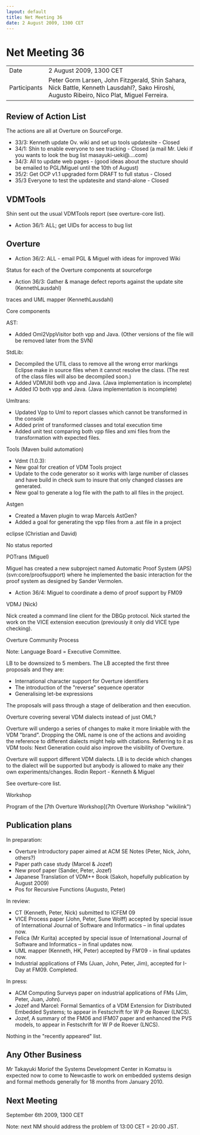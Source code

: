 ```yaml
---
layout: default
title: Net Meeting 36
date: 2 August 2009, 1300 CET
---
```


<script src="http://code.jquery.com/jquery-1.11.1.min.js">
</script>
<script src="/javascripts/edit.js"></script>
<script>setEditButonNm();</script>

# Net Meeting 36

|||
|---|---|
| Date | 2 August 2009, 1300 CET |
| Participants | Peter Gorm Larsen, John Fitzgerald, Shin Sahara, Nick Battle, Kenneth Lausdahl?, Sako Hiroshi, Augusto Ribeiro, Nico Plat, Miguel Ferreira. |

Review of Action List
---------------------

The actions are all at Overture on SourceForge.

-   33/3: Kenneth update Ov. wiki and set up tools updatesite - Closed
-   34/1: Shin to enable everyone to see tracking - Closed (a mail Mr.
    Ueki if you wants to look the bug list masayuki-ueki@....com)
-   34/3: All to update web pages - (good ideas about the stucture
    should be emailed to PGL/Miguel until the 10th of August)
-   35/2: Get OCP v1.1 upgraded form DRAFT to full status - Closed
-   35/3 Everyone to test the updatesite and stand-alone - Closed

VDMTools
--------

Shin sent out the usual VDMTools report (see overture-core list).

-   Action 36/1: ALL; get UIDs for access to bug list

Overture
--------

-   Action 36/2: ALL - email PGL & Miguel with ideas for improved Wiki

Status for each of the Overture components at sourceforge

-   Action 36/3: Gather & manage defect reports against the update site
    (KennethLausdahl)

traces and UML mapper (KennethLausdahl)

Core components

AST:

-   Added Oml2VppVisitor both vpp and Java. (Other versions of the file
    will be removed later from the SVN)

StdLib:

-   Decompiled the UTIL class to remove all the wrong error markings
    Eclipse make in source files when it cannot resolve the class. (The
    rest of the class files will also be decompiled soon.)
-   Added VDMUtil both vpp and Java. (Java implementation is incomplete)
-   Added IO both vpp and Java. (Java implementation is incomplete)

Umltrans:

-   Updated Vpp to Uml to report classes which cannot be transformed in
    the console
-   Added print of transformed classes and total execution time
-   Added unit test comparing both vpp files and xmi files from the
    transformation with expected files.

Tools (Maven build automation)

-   Vdmt (1.0.3):
-   New goal for creation of VDM Tools project
-   Update to the code generator so it works with large number of
    classes and have build in check sum to insure that only changed
    classes are generated.
-   New goal to generate a log file with the path to all files in the
    project.

Astgen

-   Created a Maven plugin to wrap Marcels AstGen?
-   Added a goal for generating the vpp files from a .ast file in a
    project

eclipse (Christian and David)

No status reported

POTrans (Miguel)

Miguel has created a new subproject named Automatic Proof System (APS)
(svn:core/proofsupport) where he implemented the basic interaction for
the proof system as designed by Sander Vermolen.

-   Action 36/4: Miguel to coordinate a demo of proof support by FM09

VDMJ (Nick)

Nick created a command line client for the DBGp protocol. Nick started
the work on the VICE extension execution (previously it only did VICE
type checking).

Overture Community Process

Note: Language Board = Executive Committee.

LB to be downsized to 5 members. The LB accepted the first three
proposals and they are:

-   International character support for Overture identifiers
-   The introduction of the "reverse" sequence operator
-   Generalising let-be expressions

The proposals will pass through a stage of deliberation and then
execution.

Overture covering several VDM dialects instead of just OML?

Overture will undergo a series of changes to make it more linkable with
the VDM "brand". Dropping the OML name is one of the actions and
avoiding the reference to different dialects might help with citations.
Referring to it as VDM tools: Next Generation could also improve the
visibility of Overture.

Overture will support different VDM dialects. LB is to decide which
changes to the dialect will be supported but anybody is allowed to make
any their own experiments/changes. Rodin Report - Kenneth & Miguel

See overture-core list.

Workshop

Program of the [7th Overture Workshop](7th Overture Workshop "wikilink")

Publication plans
-----------------

In preparation:

-   Overture Introductory paper aimed at ACM SE Notes (Peter, Nick,
    John, others?)
-   Paper path case study (Marcel & Jozef)
-   New proof paper (Sander, Peter, Jozef)
-   Japanese Translation of VDM++ Book (Sakoh, hopefully publication by
    August 2009)
-   Pos for Recursive Functions (Augusto, Peter)

In review:

-   CT (Kenneth, Peter, Nick) submitted to ICFEM 09
-   VICE Process paper (John, Peter, Sune Wolff) accepted by special
    issue of International Journal of Software and Informatics – in
    final updates now.
-   Felica (Mr Kurita) accepted by special issue of International
    Journal of Software and Informatics – in final updates now.
-   UML mapper (Kenneth, HK, Peter) accepted by FM’09 - in final updates
    now.
-   Industrial applications of FMs (Juan, John, Peter, Jim), accepted
    for I-Day at FM09. Completed.

In press:

-   ACM Computing Surveys paper on industrial applications of FMs (Jim,
    Peter, Juan, John).
-   Jozef and Marcel: Formal Semantics of a VDM Extension for
    Distributed Embedded Systems; to appear in Festschrift for W P de
    Roever (LNCS).
-   Jozef, A summary of the FM06 and IFM07 paper and enhanced the PVS
    models, to appear in Festschrift for W P de Roever (LNCS).

Nothing in the "recently appeared" list.

Any Other Business
------------------

Mr Takayuki Moriof the Systems Development Center in Komatsu is expected
now to come to Newcastle to work on embedded systems design and formal
methods generally for 18 months from January 2010.

Next Meeting
------------

September 6th 2009, 1300 CET

Note: next NM should address the problem of 13:00 CET = 20:00 JST.

   <div id="edit_page_div"></div>